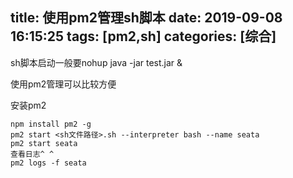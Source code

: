 title: 使用pm2管理sh脚本
date: 2019-09-08 16:15:25
tags: [pm2,sh]
categories: [综合]
---
sh脚本启动一般要nohup java -jar test.jar &

<!--more-->

使用pm2管理可以比较方便

安装pm2

```
npm install pm2 -g
pm2 start <sh文件路径>.sh --interpreter bash --name seata
pm2 start seata
查看日志^ ^
pm2 logs -f seata
```